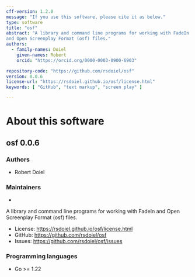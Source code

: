 ```yaml
---
cff-version: 1.2.0
message: "If you use this software, please cite it as below."
type: software
title: "osf"
abstract: "A library and command line programs for working with FadeIn
and Open Screenplay Format (osf) files."
authors:
  - family-names: Doiel
    given-names: Robert
    orcid: "https://orcid.org/0000-0003-0900-6903"

repository-code: "https://github.com/rsdoiel/osf"
version: 0.0.6
license-url: "https://rsdoiel.github.io/osf/license.html"
keywords: [ "GitHub", "text markup", "screen play" ]

---
```


About this software
===================

## osf 0.0.6

### Authors

- Robert Doiel


### Maintainers

-  

A library and command line programs for working with FadeIn and Open
Screenplay Format (osf) files.

- License: <https://rsdoiel.github.io/osf/license.html>
- GitHub: <https://github.com/rsdoiel/osf>
- Issues: <https://github.com/rsdoiel/osf/issues>


### Programming languages

- Go &gt;= 1.22


